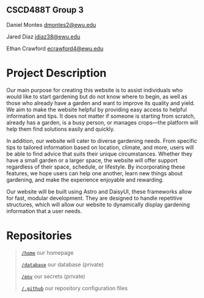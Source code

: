 ## CSCD488T Group 3

Daniel Montes	[dmontes2@ewu.edu](mailto:dmontes2@ewu.edu) 

Jared Diaz [jdiaz38@ewu.edu](mailto:jdiaz38@ewu.edu) 

Ethan Crawford [ecrawford4@ewu.edu](mailto:ecrawford4@ewu.edu) 

# Project Description

Our main purpose for creating this website is to assist individuals who would like to start gardening but do not know where to begin, as well as those who already have a garden and want to improve its quality and yield. We aim to make the website helpful by providing easy access to helpful information and tips. It does not matter if someone is starting from scratch, already has a garden, is a busy person, or manages crops—the platform will help them find solutions easily and quickly. 

In addition, our website will cater to diverse gardening needs. From specific tips to tailored information based on location, climate, and more, users will be able to find advice that suits their unique circumstances. Whether they have a small garden or a larger space, the website will offer support regardless of their space, schedule, or lifestyle. By incorporating these features, we hope users can help one another, learn new things about gardening, and make the experience enjoyable and rewarding. 

Our website will be built using Astro and DaisyUI, these frameworks allow for fast, modular development. They are designed to handle repetitive structures, which will allow our website to dynamically display gardening information that a user needs. 

# Repositories

> [`/home`](https://github.com/cscd488tGroup3/home/ "our homepage") our homepage
>
> [`/database`](https://github.com/cscd488tGroup3/database/ "our database (private)") our database (private)
>
> [`/env`](https://github.com/cscd488tGroup3/env/ "our secrets (private)") our secrets (private)
>
> [`/.github`](https://github.com/cscd488tGroup3/.github/ "our repository configuration files") our repository configuration files
